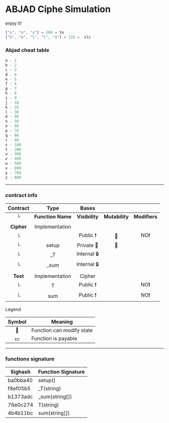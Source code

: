 # ABJAD Ciphe Simulation

enjoy it!

```js
["s", "o", "s"] = 260 = to
["h", "e", "l", "l", "o"] = 133 =  slc
```

### Abjad cheat table
```js
a - 1
b - 2
c - 3
d - 4
e - 5
f - 6
g - 7
h - 8
i - 9
j - 10
k - 20
l - 30
m - 40
n - 50
o - 60
p - 70
q - 80
r - 90
s - 100
t - 200
u - 300
v - 400
w - 500
x - 600
y - 700
z - 800
```

---

### contract info

|  Contract  |         Type        |       Bases      |                  |                 |
|:----------:|:-------------------:|:----------------:|:----------------:|:---------------:|
|     └      |  **Function Name**  |  **Visibility**  |  **Mutability**  |  **Modifiers**  |
||||||
| **Cipher** | Implementation |  |||
| └ | <Constructor> | Public ❗️ | 🛑  |NO❗️ |
| └ | setup | Private 🔐 | 🛑  | |
| └ | _T | Internal 🔒 |   | |
| └ | _sum | Internal 🔒 |   | |
||||||
| **Test** | Implementation | Cipher |||
| └ | T | Public ❗️ |   |NO❗️ |
| └ | sum | Public ❗️ |   |NO❗️ |


 Legend

|  Symbol  |  Meaning  |
|:--------:|-----------|
|    🛑    | Function can modify state |
|    💵    | Function is payable |

 ---
 
 ### functions signature
 
| Sighash   |   Function Signature |
| ---- | ---- |
| ba0bba40  |  setup() |
| f8ef05b5  |  _T(string) |
| b1373adc  |  _sum(string[]) |
| 76e0c274  |  T(string) |
| 4b4b11bc  |  sum(string[]) |
 
